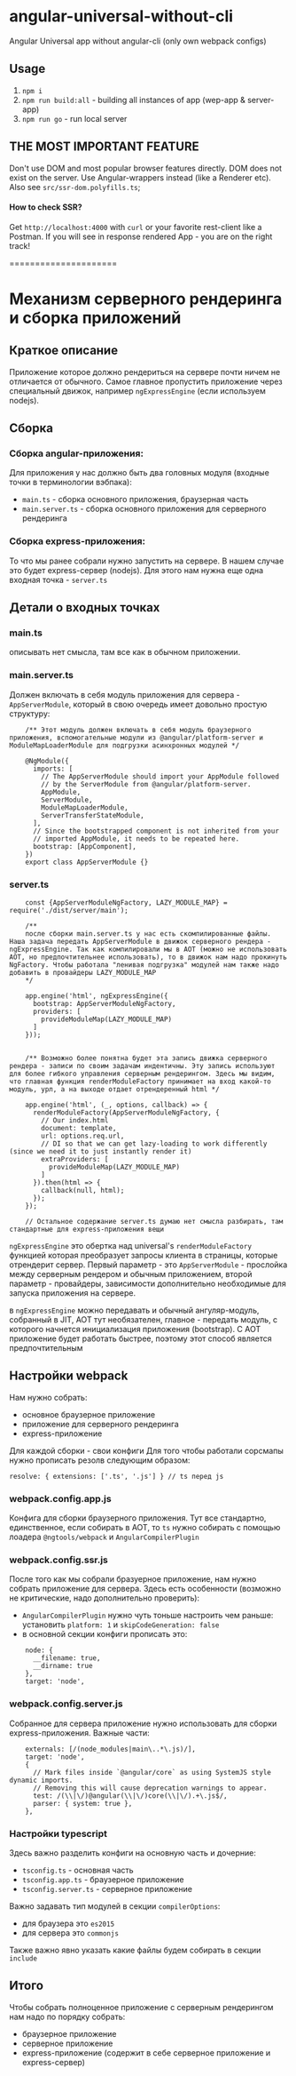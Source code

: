 # angular-universal-without-cli
Angular Universal app without angular-cli (only own webpack configs)

## Usage
1. `npm i`
1. `npm run build:all` - building all instances of app (wep-app & server-app)
1. `npm run go` - run local server

## THE MOST IMPORTANT FEATURE
Don't use DOM and most popular browser features directly. DOM does not exist on the server. Use Angular-wrappers instead (like a Renderer etc). Also see `src/ssr-dom.polyfills.ts`;

#### How to check SSR?
Get `http://localhost:4000` with `curl` or your favorite rest-client like a Postman. If you will see in response rendered App - you are on the right track!

=====================
# Механизм серверного рендеринга и сборка приложений
## Краткое описание
Приложение которое должно рендериться на сервере почти ничем не отличается от обычного. Самое главное пропустить приложение через специальный движок, например `ngExpressEngine` (если используем nodejs).

## Сборка
### Сборка angular-приложения:

Для приложения у нас должно быть два головных модуля (входные точки в терминологии вэбпака):
- `main.ts` - сборка основного приложения, браузерная часть
- `main.server.ts` - сборка основного приложения для серверного рендеринга


### Сборка express-приложения:

То что мы ранее собрали нужно запустить на сервере. В нашем случае это будет express-сервер (nodejs). Для этого нам нужна еще одна входная точка - `server.ts`

## Детали о входных точках
### main.ts
описывать нет смысла, там все как в обычном приложении.

### main.server.ts

Должен включать в себя модуль приложения для сервера - `AppServerModule`, который в свою очередь имеет довольно простую структуру:
```
    /** Этот модуль должен включать в себя модуль браузерного приложения, вспомогательные модули из @angular/platform-server и ModuleMapLoaderModule для подгрузки асинхронных модулей */
    
    @NgModule({
      imports: [
        // The AppServerModule should import your AppModule followed
        // by the ServerModule from @angular/platform-server.
        AppModule,
        ServerModule,
        ModuleMapLoaderModule,
        ServerTransferStateModule,
      ],
      // Since the bootstrapped component is not inherited from your
      // imported AppModule, it needs to be repeated here.
      bootstrap: [AppComponent],
    })
    export class AppServerModule {}

```

### server.ts
```    /** Самые важные части указаны ниже */
    const {AppServerModuleNgFactory, LAZY_MODULE_MAP} = require('./dist/server/main');
    
    /**
    после сборки main.server.ts у нас есть скомпилированные файлы. Наша задача передать AppServerModule в движок серверного рендера - ngExpressEngine. Так как компилировали мы в АОТ (можно не использовать АОТ, но предпочтительнее использовать), то в движок нам надо прокинуть NgFactory. Чтобы работала "ленивая подгрузка" модулей нам также надо добавить в провайдеры LAZY_MODULE_MAP
    */
    
    app.engine('html', ngExpressEngine({
      bootstrap: AppServerModuleNgFactory,
      providers: [
        provideModuleMap(LAZY_MODULE_MAP)
      ]
    }));
    
    
    /** Возможно более понятна будет эта запись движка серверного рендера - записи по своим задачам индентичны. Эту запись используют для более гибкого управления серверным рендерингом. Здесь мы видим, что главная функция renderModuleFactory принимает на вход какой-то модуль, урл, а на выходе отдает отрендеренный html */
    
    app.engine('html', (_, options, callback) => {
      renderModuleFactory(AppServerModuleNgFactory, {
        // Our index.html
        document: template,
        url: options.req.url,
        // DI so that we can get lazy-loading to work differently (since we need it to just instantly render it)
        extraProviders: [
          provideModuleMap(LAZY_MODULE_MAP)
        ]
      }).then(html => {
        callback(null, html);
      });
    });
    
    // Остальное содержание server.ts думаю нет смысла разбирать, там стандартные для express-приложения вещи
```

`ngExpressEngine` это обертка над universal's `renderModuleFactory` функцией которая преобразует запросы клиента в страницы, которые отрендерит сервер. Первый параметр - это `AppServerModule` - прослойка между серверным рендером и обычным приложением, второй параметр - провайдеры, зависимости дополнительно необходимые для запуска приложения на сервере. 

в `ngExpressEngine` можно передавать и обычный ангуляр-модуль, собранный в JIT, AOT тут необязателен, главное - передать модуль, с которого начнется инициализация приложения (bootstrap). С АОТ приложение будет работать быстрее, поэтому этот способ является предпочтительным

## Настройки webpack
Нам нужно собрать:
- основное браузерное приложение
- приложение для серверного рендеринга
- express-приложение

Для каждой сборки - свои конфиги
Для того чтобы работали сорсмапы нужно прописать резолв следующим образом: 

```resolve: { extensions: ['.ts', '.js'] } // ts перед js```

### webpack.config.app.js
Конфига для сборки браузерного приложения. Тут все стандартно, единственное, если собирать в АОТ, то `ts` нужно собирать с помощью лоадера `@ngtools/webpack` и  `AngularCompilerPlugin`


### webpack.config.ssr.js
После того как мы собрали бразуерное приложение, нам нужно собрать приложение для сервера. Здесь есть особенности (возможно не критические, надо дополнительно проверить):
- `AngularCompilerPlugin` нужно чуть тоньше настроить чем раньше: установить `platform: 1` и `skipCodeGeneration: false` 
- в основной секции конфиги прописать это: 
```    externals: [nodeExternals()],
    node: {
      __filename: true,
      __dirname: true
    },
    target: 'node',
```

### webpack.config.server.js

Собранное для сервера приложение нужно использовать для сборки express-приложения. Важные части:
```
    externals: [/(node_modules|main\..*\.js)/],
    target: 'node',
    {
      // Mark files inside `@angular/core` as using SystemJS style dynamic imports.
      // Removing this will cause deprecation warnings to appear.
      test: /(\\|\/)@angular(\\|\/)core(\\|\/).+\.js$/,
      parser: { system: true },
    },
```

### Настройки typescript
Здесь важно разделить конфиги на основную часть и дочерние:
- `tsconfig.ts` - основная часть
- `tsconfig.app.ts` - браузерное приложение
- `tsconfig.server.ts` - серверное приложение

Важно задавать тип модулей в секции `compilerOptions`:
- для браузера это `es2015`
- для сервера это `commonjs`

Также важно явно указать какие файлы будем собирать в секции `include`

## Итого
Чтобы собрать полноценное приложение с серверным рендерингом нам надо по порядку собрать:
- браузерное приложение
- серверное приложение
- express-приложение (содержит в себе серверное приложение и express-сервер)